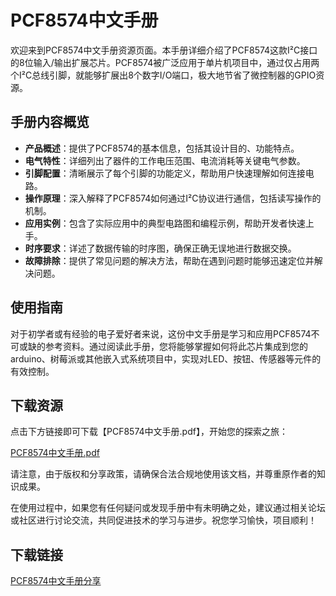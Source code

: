 # PCF8574中文手册

欢迎来到PCF8574中文手册资源页面。本手册详细介绍了PCF8574这款I²C接口的8位输入/输出扩展芯片。PCF8574被广泛应用于单片机项目中，通过仅占用两个I²C总线引脚，就能够扩展出8个数字I/O端口，极大地节省了微控制器的GPIO资源。

## 手册内容概览

- **产品概述**：提供了PCF8574的基本信息，包括其设计目的、功能特点。
- **电气特性**：详细列出了器件的工作电压范围、电流消耗等关键电气参数。
- **引脚配置**：清晰展示了每个引脚的功能定义，帮助用户快速理解如何连接电路。
- **操作原理**：深入解释了PCF8574如何通过I²C协议进行通信，包括读写操作的机制。
- **应用实例**：包含了实际应用中的典型电路图和编程示例，帮助开发者快速上手。
- **时序要求**：详述了数据传输的时序图，确保正确无误地进行数据交换。
- **故障排除**：提供了常见问题的解决方法，帮助在遇到问题时能够迅速定位并解决问题。

## 使用指南

对于初学者或有经验的电子爱好者来说，这份中文手册是学习和应用PCF8574不可或缺的参考资料。通过阅读此手册，您将能够掌握如何将此芯片集成到您的arduino、树莓派或其他嵌入式系统项目中，实现对LED、按钮、传感器等元件的有效控制。

## 下载资源

点击下方链接即可下载【PCF8574中文手册.pdf】，开始您的探索之旅：

[PCF8574中文手册.pdf](http://your-download-link-here)

请注意，由于版权和分享政策，请确保合法合规地使用该文档，并尊重原作者的知识成果。

在使用过程中，如果您有任何疑问或发现手册中有未明确之处，建议通过相关论坛或社区进行讨论交流，共同促进技术的学习与进步。祝您学习愉快，项目顺利！

## 下载链接

[PCF8574中文手册分享](https://pan.quark.cn/s/7234053152df)